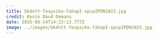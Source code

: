 ```yaml
---
title: bkdntt-Tespsiko-TahapI-spcpIPDN2023.jpg
credit: Kevin Daud Oemanu
date: 2025-08-24T14:22:13.777Z
image: ../images/bkdntt-Tespsiko-TahapI-spcpIPDN2023.jpg
---
```


